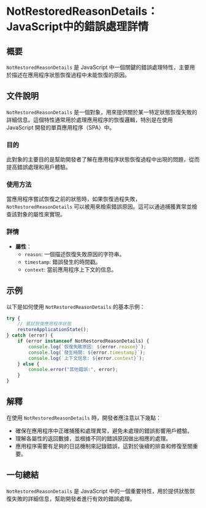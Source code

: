 <!--
Meta Description: # NotRestoredReasonDetails：JavaScript中的錯誤處理詳情 ## 概要 `NotRestoredReasonDetails` 是 JavaScript 中一個關鍵的錯誤處理特性，主要用於描述在應用程序狀態恢復過程中未能恢復的原因。 ## 文件說明 `NotRestor...
Meta Keywords: notrestoredreasondetails, error, javascript, console, log
-->

# NotRestoredReasonDetails：JavaScript中的錯誤處理詳情

## 概要
`NotRestoredReasonDetails` 是 JavaScript 中一個關鍵的錯誤處理特性，主要用於描述在應用程序狀態恢復過程中未能恢復的原因。

## 文件說明
`NotRestoredReasonDetails` 是一個對象，用來提供關於某一特定狀態恢復失敗的詳細信息。這個特性通常用於處理應用程序的恢復邏輯，特別是在使用 JavaScript 開發的單頁應用程序（SPA）中。

### 目的
此對象的主要目的是幫助開發者了解在應用程序狀態恢復過程中出現的問題，從而提高錯誤處理和用戶體驗。

### 使用方法
當應用程序嘗試恢復之前的狀態時，如果恢復過程失敗，`NotRestoredReasonDetails` 可以被用來檢索錯誤原因。這可以通過捕獲異常並檢查該對象的屬性來實現。

### 詳情
- **屬性**：
  - `reason`: 一個描述恢復失敗原因的字符串。
  - `timestamp`: 錯誤發生的時間戳。
  - `context`: 當前應用程序上下文的信息。

## 示例
以下是如何使用 `NotRestoredReasonDetails` 的基本示例：

```javascript
try {
    // 嘗試恢復應用程序狀態
    restoreApplicationState();
} catch (error) {
    if (error instanceof NotRestoredReasonDetails) {
        console.log(`恢復失敗原因: ${error.reason}`);
        console.log(`發生時間: ${error.timestamp}`);
        console.log(`上下文信息: ${error.context}`);
    } else {
        console.error("其他錯誤:", error);
    }
}
```

## 解釋
在使用 `NotRestoredReasonDetails` 時，開發者應注意以下幾點：
- 確保在應用程序中正確捕獲和處理異常，避免未處理的錯誤影響用戶體驗。
- 理解各屬性的返回數據，並根據不同的錯誤原因做出相應的處理。
- 應用程序需要有足夠的日誌機制來記錄錯誤，這對於後續的排查和修復至關重要。

## 一句總結
`NotRestoredReasonDetails` 是 JavaScript 中的一個重要特性，用於提供狀態恢復失敗的詳細信息，幫助開發者進行有效的錯誤處理。